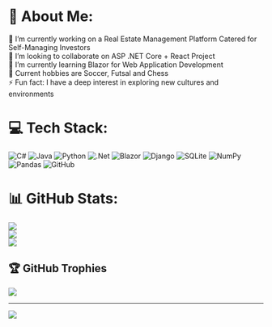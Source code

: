 # 💫 About Me:
🔭 I’m currently working on a Real Estate Management Platform Catered for Self-Managing Investors<br>👯 I’m looking to collaborate on ASP .NET Core + React Project<br>🌱 I’m currently learning Blazor for Web Application Development<br>💬 Current hobbies are Soccer, Futsal and Chess<br>⚡ Fun fact: I have a deep interest in exploring new cultures and environments


# 💻 Tech Stack:
![C#](https://img.shields.io/badge/c%23-%23239120.svg?style=for-the-badge&logo=csharp&logoColor=white) ![Java](https://img.shields.io/badge/java-%23ED8B00.svg?style=for-the-badge&logo=openjdk&logoColor=white) ![Python](https://img.shields.io/badge/python-3670A0?style=for-the-badge&logo=python&logoColor=ffdd54) ![.Net](https://img.shields.io/badge/.NET-5C2D91?style=for-the-badge&logo=.net&logoColor=white) ![Blazor](https://img.shields.io/badge/blazor-%235C2D91.svg?style=for-the-badge&logo=blazor&logoColor=white) ![Django](https://img.shields.io/badge/django-%23092E20.svg?style=for-the-badge&logo=django&logoColor=white) ![SQLite](https://img.shields.io/badge/sqlite-%2307405e.svg?style=for-the-badge&logo=sqlite&logoColor=white) ![NumPy](https://img.shields.io/badge/numpy-%23013243.svg?style=for-the-badge&logo=numpy&logoColor=white) ![Pandas](https://img.shields.io/badge/pandas-%23150458.svg?style=for-the-badge&logo=pandas&logoColor=white) ![GitHub](https://img.shields.io/badge/github-%23121011.svg?style=for-the-badge&logo=github&logoColor=white)
# 📊 GitHub Stats:
![](https://github-readme-stats.vercel.app/api?username=Shanthujayamaha&theme=catppuccin_latte&hide_border=false&include_all_commits=false&count_private=false)<br/>
![](https://github-readme-streak-stats.herokuapp.com/?user=Shanthujayamaha&theme=catppuccin_latte&hide_border=false)<br/>
![](https://github-readme-stats.vercel.app/api/top-langs/?username=Shanthujayamaha&theme=catppuccin_latte&hide_border=false&include_all_commits=false&count_private=false&layout=compact)

## 🏆 GitHub Trophies
![](https://github-profile-trophy.vercel.app/?username=Shanthujayamaha&theme=radical&no-frame=false&no-bg=false&margin-w=4)

---
[![](https://visitcount.itsvg.in/api?id=Shanthujayamaha&icon=8&color=1)](https://visitcount.itsvg.in)

<!-- Proudly created with GPRM ( https://gprm.itsvg.in ) -->
